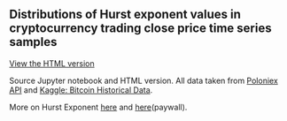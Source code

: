 ## Distributions of Hurst exponent values in cryptocurrency trading close price time series samples
[View the HTML version](https://lawnboymax.github.io/portfolio/hurst_distribution/hurst_distribution.html)

Source Jupyter notebook and HTML version.
All data taken from [Poloniex API](https://poloniex.com/support/api/) and [Kaggle: Bitcoin Historical Data](https://www.kaggle.com/mczielinski/bitcoin-historical-data).

More on Hurst Exponent [here](http://www.bearcave.com/misl/misl_tech/wavelets/hurst/) and [here](https://www.sciencedirect.com/science/article/pii/S0378437102009615?via%3Dihub#aep-abstract-id11)(paywall).

